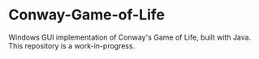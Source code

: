 # Conway-Game-of-Life
Windows GUI implementation of Conway's Game of Life, built with Java. This repository is a work-in-progress.
